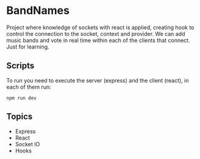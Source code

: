 # BandNames
Project where knowledge of sockets with react is applied, creating hook to control the connection to the socket, 
context and provider. We can add music bands and vote in real time within each of the clients that connect. Just for learning.

## Scripts
To run you need to execute the server (express) and the client (react), in each of them run:


`npm run dev`

## Topics
- Express
- React
- Socket IO
- Hooks
